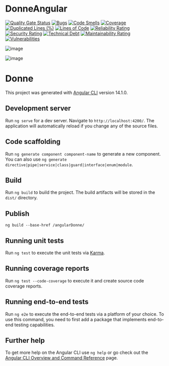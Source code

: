 # DonneAngular

[![Quality Gate Status](https://sonarcloud.io/api/project_badges/measure?project=rodrigofurlaneti_angularDonne&metric=alert_status)](https://sonarcloud.io/summary/new_code?id=rodrigofurlaneti_angularDonne)
[![Bugs](https://sonarcloud.io/api/project_badges/measure?project=rodrigofurlaneti_angularDonne&metric=bugs)](https://sonarcloud.io/summary/new_code?id=rodrigofurlaneti_angularDonne)
[![Code Smells](https://sonarcloud.io/api/project_badges/measure?project=rodrigofurlaneti_angularDonne&metric=code_smells)](https://sonarcloud.io/summary/new_code?id=rodrigofurlaneti_angularDonne)
[![Coverage](https://sonarcloud.io/api/project_badges/measure?project=rodrigofurlaneti_angularDonne&metric=coverage)](https://sonarcloud.io/summary/new_code?id=rodrigofurlaneti_angularDonne)
[![Duplicated Lines (%)](https://sonarcloud.io/api/project_badges/measure?project=rodrigofurlaneti_angularDonne&metric=duplicated_lines_density)](https://sonarcloud.io/summary/new_code?id=rodrigofurlaneti_angularDonne)
[![Lines of Code](https://sonarcloud.io/api/project_badges/measure?project=rodrigofurlaneti_angularDonne&metric=ncloc)](https://sonarcloud.io/summary/new_code?id=rodrigofurlaneti_angularDonne)
[![Reliability Rating](https://sonarcloud.io/api/project_badges/measure?project=rodrigofurlaneti_angularDonne&metric=reliability_rating)](https://sonarcloud.io/summary/new_code?id=rodrigofurlaneti_angularDonne)
[![Security Rating](https://sonarcloud.io/api/project_badges/measure?project=rodrigofurlaneti_angularDonne&metric=security_rating)](https://sonarcloud.io/summary/new_code?id=rodrigofurlaneti_angularDonne)
[![Technical Debt](https://sonarcloud.io/api/project_badges/measure?project=rodrigofurlaneti_angularDonne&metric=sqale_index)](https://sonarcloud.io/summary/new_code?id=rodrigofurlaneti_angularDonne)
[![Maintainability Rating](https://sonarcloud.io/api/project_badges/measure?project=rodrigofurlaneti_angularDonne&metric=sqale_rating)](https://sonarcloud.io/summary/new_code?id=rodrigofurlaneti_angularDonne)
[![Vulnerabilities](https://sonarcloud.io/api/project_badges/measure?project=rodrigofurlaneti_angularDonne&metric=vulnerabilities)](https://sonarcloud.io/summary/new_code?id=rodrigofurlaneti_angularDonne)

![image](https://csharpcorner-mindcrackerinc.netdna-ssl.com/article/introduction-to-building-asp-net-core-and-angular-web-application/Images/architecture.JPG)

![image](https://i.stack.imgur.com/Lsofi.png)

# Donne

This project was generated with [Angular CLI](https://github.com/angular/angular-cli) version 14.1.0.

## Development server

Run `ng serve` for a dev server. Navigate to `http://localhost:4200/`. The application will automatically reload if you change any of the source files.

## Code scaffolding

Run `ng generate component component-name` to generate a new component. You can also use `ng generate directive|pipe|service|class|guard|interface|enum|module`.

## Build

Run `ng build` to build the project. The build artifacts will be stored in the `dist/` directory.

## Publish

`ng build --base-href /angularDonne/`    

## Running unit tests

Run `ng test` to execute the unit tests via [Karma](https://karma-runner.github.io).

## Running coverage reports
Run `ng test --code-coverage` to execute it and create source code coverage reports.

## Running end-to-end tests

Run `ng e2e` to execute the end-to-end tests via a platform of your choice. To use this command, you need to first add a package that implements end-to-end testing capabilities.

## Further help

To get more help on the Angular CLI use `ng help` or go check out the [Angular CLI Overview and Command Reference](https://angular.io/cli) page.
